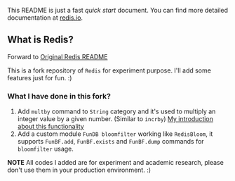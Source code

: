This README is just a fast *quick start* document. You can find more detailed documentation at [redis.io](https://redis.io).

What is Redis?
--------------

Forward to [Original Redis README](./README_redis.md)

This is a fork repository of `Redis` for experiment purpose. I'll add some features just for fun. :)

### What I have done in this fork?
1. Add `multby` command to `String` category and it's used to multiply an integer value by a given number. (Similar to `incrby`) 
   [My introduction about this functionality]("https://ctxdata.github.io/all-about-redis/start.html")
2. Add a custom module `FunDB bloomfilter` working like `RedisBloom`, it supports `FunBF.add`, `FunBF.exists` and `FunBF.dump` commands for `bloomfilter` usage.

**NOTE**
All codes I added are for experiment and academic research, please don't use them in your production environment. :)

